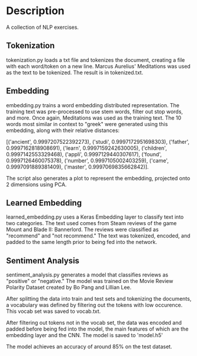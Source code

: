 # Description
A collection of NLP exercises. 

## Tokenization
tokenization.py loads a txt file and tokenizes the document, creating a file with each word/token on a new line. Marcus Aurelius' Meditations was used as the text to be tokenized. The result is in tokenized.txt.

## Embedding
embedding.py trains a word embedding distributed representation. The training text was pre-processed to use stem words, filter out stop words, and more. Once again, Meditations was used as the training text. The 10 words most similar in context to "greek" were generated using this embedding, along with their relative distances: 

[('ancient', 0.9997207522392273), ('studi', 0.9997172951698303), ('father', 0.9997162818908691), ('learn', 0.9997159242630005), ('children', 0.9997142553329468), ('appli', 0.9997129440307617), ('found', 0.9997126460075378), ('number', 0.9997105002403259), ('came', 0.9997091889381409), ('master', 0.9997069835662842)]. 

The script also generates a plot to represent the embedding, projected onto 2 dimensions using PCA. 

## Learned Embedding
learned_embedding.py uses a Keras Embedding layer to classify text into two categories. The text used comes from Steam reviews of the game Mount and Blade II: Bannerlord. The reviews were classified as "recommend" and "not recommend." The text was tokenized, encoded, and padded to the same length prior to being fed into the network. 

## Sentiment Analysis
sentiment_analysis.py generates a model that classifies reviews as "positive" or "negative." The model was trained on the Movie Review Polarity Dataset created by Bo Pang and Lillian Lee. 

After splitting the data into train and test sets and tokenizing the documents, a vocabulary was defined by filtering out the tokens with low occurence. This vocab set was saved to vocab.txt. 

After filtering out tokens not in the vocab set, the data was encoded and padded before being fed into the model, the main features of which are the embedding layer and the CNN. The model is saved to 'model.h5'

The model achieves an accuracy of around 85% on the test dataset.
